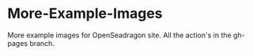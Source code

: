 More-Example-Images
==============

More example images for OpenSeadragon site. All the action's in the gh-pages branch.
